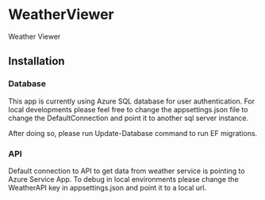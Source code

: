 # WeatherViewer
Weather Viewer

## Installation

### Database
This app is currently using Azure SQL database for user authentication. For local developments please feel free to change the appsettings.json file to change the DefaultConnection 
and point it to another sql server instance.

After doing so, please run Update-Database command to run EF migrations.

### API
Default connection to API to get data from weather service is pointing to Azure Service App. To debug in local environments please change the WeatherAPI key in appsettings.json and
point it to a local url.
